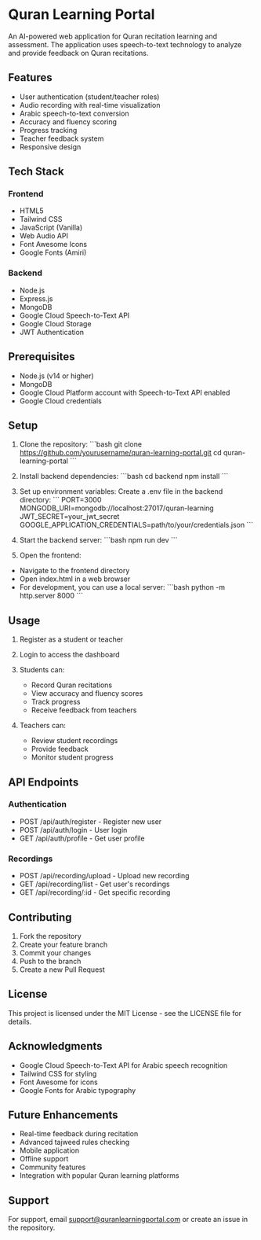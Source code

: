 # Quran Learning Portal

An AI-powered web application for Quran recitation learning and assessment. The application uses speech-to-text technology to analyze and provide feedback on Quran recitations.

## Features

- User authentication (student/teacher roles)
- Audio recording with real-time visualization
- Arabic speech-to-text conversion
- Accuracy and fluency scoring
- Progress tracking
- Teacher feedback system
- Responsive design

## Tech Stack

### Frontend
- HTML5
- Tailwind CSS
- JavaScript (Vanilla)
- Web Audio API
- Font Awesome Icons
- Google Fonts (Amiri)

### Backend
- Node.js
- Express.js
- MongoDB
- Google Cloud Speech-to-Text API
- Google Cloud Storage
- JWT Authentication

## Prerequisites

- Node.js (v14 or higher)
- MongoDB
- Google Cloud Platform account with Speech-to-Text API enabled
- Google Cloud credentials

## Setup

1. Clone the repository:
\`\`\`bash
git clone https://github.com/yourusername/quran-learning-portal.git
cd quran-learning-portal
\`\`\`

2. Install backend dependencies:
\`\`\`bash
cd backend
npm install
\`\`\`

3. Set up environment variables:
Create a .env file in the backend directory:
\`\`\`
PORT=3000
MONGODB_URI=mongodb://localhost:27017/quran-learning
JWT_SECRET=your_jwt_secret
GOOGLE_APPLICATION_CREDENTIALS=path/to/your/credentials.json
\`\`\`

4. Start the backend server:
\`\`\`bash
npm run dev
\`\`\`

5. Open the frontend:
- Navigate to the frontend directory
- Open index.html in a web browser
- For development, you can use a local server:
\`\`\`bash
python -m http.server 8000
\`\`\`

## Usage

1. Register as a student or teacher
2. Login to access the dashboard
3. Students can:
   - Record Quran recitations
   - View accuracy and fluency scores
   - Track progress
   - Receive feedback from teachers

4. Teachers can:
   - Review student recordings
   - Provide feedback
   - Monitor student progress

## API Endpoints

### Authentication
- POST /api/auth/register - Register new user
- POST /api/auth/login - User login
- GET /api/auth/profile - Get user profile

### Recordings
- POST /api/recording/upload - Upload new recording
- GET /api/recording/list - Get user's recordings
- GET /api/recording/:id - Get specific recording

## Contributing

1. Fork the repository
2. Create your feature branch
3. Commit your changes
4. Push to the branch
5. Create a new Pull Request

## License

This project is licensed under the MIT License - see the LICENSE file for details.

## Acknowledgments

- Google Cloud Speech-to-Text API for Arabic speech recognition
- Tailwind CSS for styling
- Font Awesome for icons
- Google Fonts for Arabic typography

## Future Enhancements

- Real-time feedback during recitation
- Advanced tajweed rules checking
- Mobile application
- Offline support
- Community features
- Integration with popular Quran learning platforms

## Support

For support, email support@quranlearningportal.com or create an issue in the repository.
